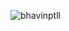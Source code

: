 ![bhavinptll](https://user-images.githubusercontent.com/85979707/158114198-8ced337a-fa55-4ae2-b3b0-05c22a657811.svg)
